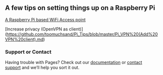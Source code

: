 ## A few tips on setting things up on a Raspberry Pi

[A Raspberry Pi based WiFi Access point](https://github.com/toomuchsand/Pi_Tips/blob/master/Pi_WA%20(Wireless%20Access%20Point).md)

[Increase privacy (OpenVPN as client)]
(https://github.com/toomuchsand/Pi_Tips/blob/master/Pi_VPN%20(Add%20VPN%20client).md)




### Support or Contact

Having trouble with Pages? Check out our [documentation](https://help.github.com/categories/github-pages-basics/) or [contact support](https://github.com/contact) and we’ll help you sort it out.
